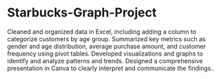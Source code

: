 # Starbucks-Graph-Project
Cleaned and organized data in Excel, including adding a column to categorize customers by age group. Summarized key metrics such as gender and age distribution, average purchase amount, and customer frequency using pivot tables. Developed visualizations and graphs to identify and analyze patterns and trends. Designed a comprehensive presentation in Canva to clearly interpret and communicate the findings..
